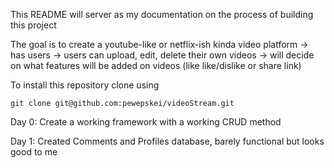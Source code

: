 This README will server as my documentation on the process of building this project

The goal is to create a youtube-like or netflix-ish kinda video platform
-> has users
-> users can upload, edit, delete their own videos
-> will decide on what features will be added on videos (like like/dislike or share link)

To install this repository clone using
```
git clone git@github.com:pewepskei/videoStream.git
```

Day 0: Create a working framework with a working CRUD method

Day 1: Created Comments and Profiles database, barely functional but looks good to me